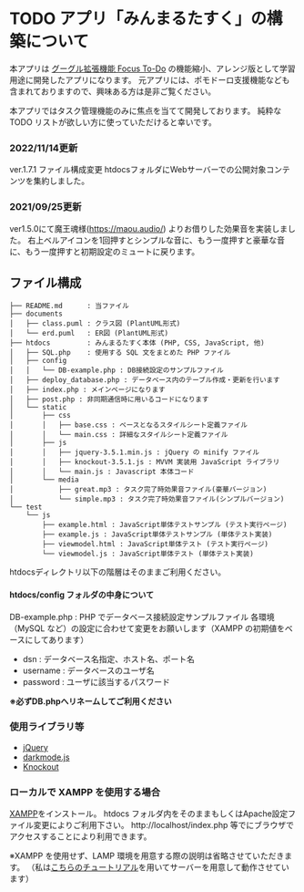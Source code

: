# TODO アプリ「みんまるたすく」の構築について

本アプリは [グーグル拡張機能 Focus To-Do](https://www.focustodo.cn/) の機能縮小、アレンジ版として学習用途に開発したアプリになります。
元アプリには、ポモドーロ支援機能なども含まれておりますので、興味ある方は是非ご覧ください。

本アプリではタスク管理機能のみに焦点を当てて開発しております。
純粋な TODO リストが欲しい方に使っていただけると幸いです。

### 2022/11/14更新
ver.1.7.1 ファイル構成変更
htdocsフォルダにWebサーバーでの公開対象コンテンツを集約しました。

### 2021/09/25更新
ver1.5.0にて魔王魂様(https://maou.audio/) よりお借りした効果音を実装しました。
右上ベルアイコンを1回押すとシンプルな音に、もう一度押すと豪華な音に、もう一度押すと初期設定のミュートに戻ります。

## ファイル構成

	├── README.md      : 当ファイル
	├── documents
	│   ├── class.puml : クラス図 (PlantUML形式)
	│   └── erd.puml   : ER図 (PlantUML形式)
	├── htdocs         : みんまるたすく本体 (PHP, CSS, JavaScript, 他)
	│   ├── SQL.php    : 使用する SQL 文をまとめた PHP ファイル
	│   ├── config
	│   │   └── DB-example.php : DB接続設定のサンプルファイル
	│   ├── deploy_database.php : データベース内のテーブル作成・更新を行います
	│   ├── index.php : メインページになります
	│   ├── post.php : 非同期通信時に用いるコードになります
	│   └── static
	│       ├── css
	│       │   ├── base.css : ベースとなるスタイルシート定義ファイル
	│       │   └── main.css : 詳細なスタイルシート定義ファイル
	│       ├── js
	│       │   ├── jquery-3.5.1.min.js : jQuery の minify ファイル
	│       │   ├── knockout-3.5.1.js : MVVM 実装用 JavaScript ライブラリ
	│       │   └── main.js : Javascript 本体コード
	│       └── media
	│           ├── great.mp3 : タスク完了時効果音ファイル(豪華バージョン)
	│           └── simple.mp3 : タスク完了時効果音ファイル(シンプルバージョン)
	└── test
	    └── js
	        ├── example.html : JavaScript単体テストサンプル (テスト実行ページ)
	        ├── example.js : JavaScript単体テストサンプル (単体テスト実装)
	        ├── viewmodel.html : JavaScript単体テスト (テスト実行ページ)
	        └── viewmodel.js : JavaScript単体テスト (単体テスト実装)

htdocsディレクトリ以下の階層はそのままご利用ください。

#### htdocs/config フォルダの中身について

DB-example.php : PHP でデータベース接続設定サンプルファイル
各環境（MySQL など）の設定に合わせて変更をお願いします（XAMPP の初期値をベースにしてあります）  
   * dsn : データベース名指定、ホスト名、ポート名
   * username : データベースのユーザ名
   * password : ユーザに該当するパスワード

   **※必ずDB.phpへリネームしてご利用ください**
   
### 使用ライブラリ等
- [jQuery](https://jquery.com/)  
- [darkmode.js](https://darkmodejs.learn.uno/)
- [Knockout](https://knockoutjs.com/)  

### ローカルで XAMPP を使用する場合

[XAMPP](https://www.apachefriends.org/jp/index.html)をインストール。
htdocs フォルダ内をそのままもしくはApache設定ファイル変更によりご利用下さい。
http://localhost/index.php 等でにブラウザでアクセスすることにより利用できます。

※XAMPP を使用せず、LAMP 環境を用意する際の説明は省略させていただきます。
（私は[こちらのチュートリアル](https://www.digitalocean.com/community/tutorials/how-to-install-linux-apache-mysql-php-lamp-stack-on-ubuntu-20-04-ja)を用いてサーバーを用意して動作させています）
